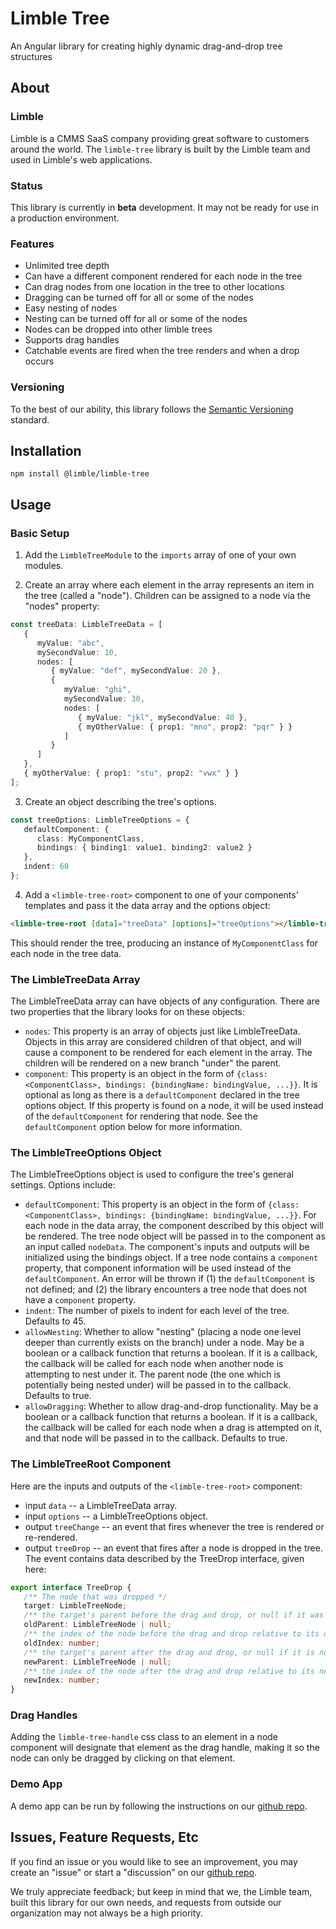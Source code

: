 # Limble Tree

An Angular library for creating highly dynamic drag-and-drop tree structures

## About

### Limble

Limble is a CMMS SaaS company providing great software to customers around the world. The `limble-tree` library is built by the Limble team and used in Limble's web applications.

### Status

This library is currently in **beta** development. It may not be ready for use in a production environment.

### Features

-  Unlimited tree depth
-  Can have a different component rendered for each node in the tree
-  Can drag nodes from one location in the tree to other locations
-  Dragging can be turned off for all or some of the nodes
-  Easy nesting of nodes
-  Nesting can be turned off for all or some of the nodes
-  Nodes can be dropped into other limble trees
-  Supports drag handles
-  Catchable events are fired when the tree renders and when a drop occurs

### Versioning

To the best of our ability, this library follows the [Semantic Versioning](https://semver.org/) standard.

## Installation

`npm install @limble/limble-tree`

## Usage

### Basic Setup

1. Add the `LimbleTreeModule` to the `imports` array of one of your own modules.

2. Create an array where each element in the array represents an item in the tree (called a "node"). Children can be assigned to a node via the "nodes" property:

```typescript
const treeData: LimbleTreeData = [
   {
      myValue: "abc",
      mySecondValue: 10,
      nodes: [
         { myValue: "def", mySecondValue: 20 },
         {
            myValue: "ghi",
            mySecondValue: 30,
            nodes: [
               { myValue: "jkl", mySecondValue: 40 },
               { myOtherValue: { prop1: "mno", prop2: "pqr" } }
            ]
         }
      ]
   },
   { myOtherValue: { prop1: "stu", prop2: "vwx" } }
];
```

3. Create an object describing the tree's options.

```typescript
const treeOptions: LimbleTreeOptions = {
   defaultComponent: {
      class: MyComponentClass,
      bindings: { binding1: value1, binding2: value2 }
   },
   indent: 60
};
```

4. Add a `<limble-tree-root>` component to one of your components' templates and pass it the data array and the options object:

```html
<limble-tree-root [data]="treeData" [options]="treeOptions"></limble-tree-root>
```

This should render the tree, producing an instance of `MyComponentClass` for each node in the tree data.

### The LimbleTreeData Array

The LimbleTreeData array can have objects of any configuration. There are two properties that the library looks for on these objects:

-  `nodes`: This property is an array of objects just like LimbleTreeData. Objects in this array are considered children of that object, and will cause a component to be rendered for each element in the array. The children will be rendered on a new branch "under" the parent.
-  `component`: This property is an object in the form of `{class: <ComponentClass>, bindings: {bindingName: bindingValue, ...}}`. It is optional as long as there is a `defaultComponent` declared in the tree options object. If this property is found on a node, it will be used instead of the `defaultComponent` for rendering that node. See the `defaultComponent` option below for more information.

### The LimbleTreeOptions Object

The LimbleTreeOptions object is used to configure the tree's general settings. Options include:

-  `defaultComponent`: This property is an object in the form of `{class: <ComponentClass>, bindings: {bindingName: bindingValue, ...}}`. For each node in the data array, the component described by this object will be rendered. The tree node object will be passed in to the component as an input called `nodeData`. The component's inputs and outputs will be initialized using the bindings object. If a tree node contains a `component` property, that component information will be used instead of the `defaultComponent`. An error will be thrown if (1) the `defaultComponent` is not defined; and (2) the library encounters a tree node that does not have a `component` property.
-  `indent`: The number of pixels to indent for each level of the tree. Defaults to 45.
-  `allowNesting`: Whether to allow "nesting" (placing a node one level deeper than currently exists on the branch) under a node. May be a boolean or a callback function that returns a boolean. If it is a callback, the callback will be called for each node when another node is attempting to nest under it. The parent node (the one which is potentially being nested under) will be passed in to the callback. Defaults to true.
-  `allowDragging`: Whether to allow drag-and-drop functionality. May be a boolean or a callback function that returns a boolean. If it is a callback, the callback will be called for each node when a drag is attempted on it, and that node will be passed in to the callback. Defaults to true.

### The LimbleTreeRoot Component

Here are the inputs and outputs of the `<limble-tree-root>` component:

-  input `data` -- a LimbleTreeData array.
-  input `options` -- a LimbleTreeOptions object.
-  output `treeChange` -- an event that fires whenever the tree is rendered or re-rendered.
-  output `treeDrop` -- an event that fires after a node is dropped in the tree. The event contains data described by the TreeDrop interface, given here:

```typescript
export interface TreeDrop {
   /** The node that was dropped */
   target: LimbleTreeNode;
   /** the target's parent before the drag and drop, or null if it was a top-level node */
   oldParent: LimbleTreeNode | null;
   /** the index of the node before the drag and drop relative to its old siblings */
   oldIndex: number;
   /** the target's parent after the drag and drop, or null if it is now a top-level node */
   newParent: LimbleTreeNode | null;
   /** the index of the node after the drag and drop relative to its new siblings */
   newIndex: number;
}
```

### Drag Handles

Adding the `limble-tree-handle` css class to an element in a node component will designate that element as the drag handle, making it so the node can only be dragged by clicking on that element.

### Demo App

A demo app can be run by following the instructions on our [github repo](https://github.com/LimbleCMMS/limble-tree).

## Issues, Feature Requests, Etc

If you find an issue or you would like to see an improvement, you may create an "issue" or start a "discussion" on our [github repo](https://github.com/LimbleCMMS/limble-tree).

We truly appreciate feedback; but keep in mind that we, the Limble team, built this library for our own needs, and requests from outside our organization may not always be a high priority.
